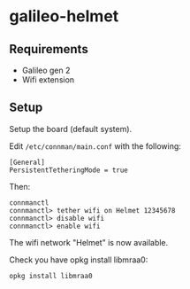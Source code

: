 galileo-helmet
==============

Requirements
------------

- Galileo gen 2
- Wifi extension

Setup
-----

Setup the board (default system).

Edit `/etc/connman/main.conf` with the following:

    [General]
    PersistentTetheringMode = true

Then:

    connmanctl
    connmanctl> tether wifi on Helmet 12345678
    connmanctl> disable wifi
    connmanctl> enable wifi

The wifi network "Helmet" is now available.

Check you have opkg install libmraa0:

    opkg install libmraa0
